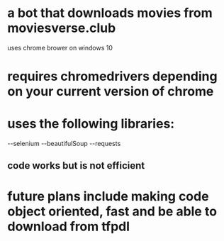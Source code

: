 # a bot that downloads movies from moviesverse.club
uses chrome brower on windows 10

# requires chromedrivers depending on your current version of chrome

# uses the following libraries:
--selenium
--beautifulSoup
--requests 

## code works but is not efficient 

# future plans include making code object oriented, fast and be able to download from tfpdl
